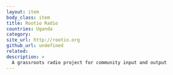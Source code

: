 ```yaml
---
layout: item
body_class: item
title: Rootio Radio
countries: Uganda
category: 
site_url: http://rootio.org
github_url: undefined
related: 
description: >
  A grassroots radio project for community input and output
---
```

